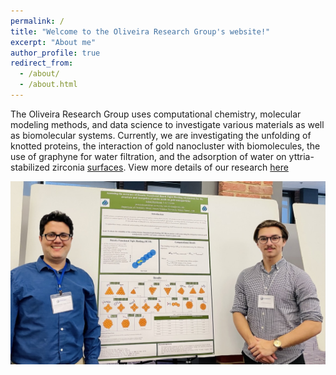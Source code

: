 ```yaml
---
permalink: /
title: "Welcome to the Oliveira Research Group's website!"
excerpt: "About me"
author_profile: true
redirect_from: 
  - /about/
  - /about.html
---
```

The Oliveira Research Group uses computational chemistry, molecular modeling methods, and data science to investigate various materials as well as biomolecular systems. Currently, we are investigating the unfolding of knotted proteins, the interaction of gold nanocluster with biomolecules, the use of graphyne for water filtration, and the adsorption of water on yttria-stabilized zirconia [surfaces](www.mvnu.edu). View more details of our research [here](research.md)

![Group](/images/1BA782F3-CF86-424D-921C-E572E7EA43F7_1_105_c.jpeg)


 

